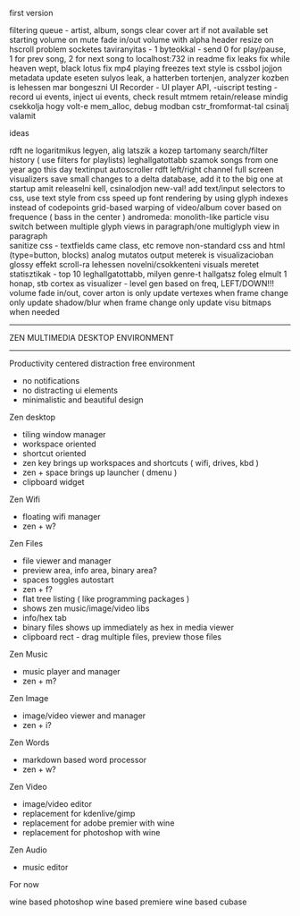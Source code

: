first version

filtering queue - artist, album, songs
clear cover art if not available
set starting volume
on mute fade in/out volume with alpha
header resize on hscroll problem
socketes taviranyitas - 1 byteokkal - send 0 for play/pause, 1 for prev song, 2 for next song to localhost:732 in readme
fix leaks
fix while heaven wept, black lotus
fix mp4 playing freezes
text style is cssbol jojjon
metadata update eseten sulyos leak, a hatterben tortenjen, analyzer kozben is lehessen mar bongeszni
UI Recorder - UI player API, -uiscript
testing - record ui events, inject ui events, check result
mtmem retain/release mindig csekkolja hogy volt-e mem_alloc, debug modban
cstr_fromformat-tal csinalj valamit

ideas

rdft ne logaritmikus legyen, alig latszik a kozep tartomany
search/filter history ( use filters for playlists)
leghallgatottabb szamok
songs from one year ago this day
textinput autoscroller
rdft left/right channel
full screen visualizers
save small changes to a delta database, add it to the big one at startup
amit releaselni kell, csinalodjon new-val!
add text/input selectors to css, use text style from css
speed up font rendering by using glyph indexes instead of codepoints
grid-based warping of video/album cover based on frequence ( bass in the center )
andromeda: monolith-like particle visu
switch between multiple glyph views in paragraph/one multiglyph view in paragraph  
sanitize css - textfields came class, etc
remove non-standard css and html (type=button, blocks)
analog mutatos output meterek is visualizacioban
glossy effekt
scroll-ra lehessen novelni/csokkenteni visuals meretet
statisztikak - top 10 leghallgatottabb, milyen genre-t hallgatsz foleg elmult 1 honap, stb
cortex as visualizer - level gen based on freq, LEFT/DOWN!!!
volume fade in/out, cover arton is
only update vertexes when frame change
only update shadow/blur when frame change
only update visu bitmaps when needed


**********************************
ZEN MULTIMEDIA DESKTOP ENVIRONMENT
**********************************

Productivity centered distraction free environment

- no notifications
- no distracting ui elements
- minimalistic and beautiful design

Zen desktop

- tiling window manager
- workspace oriented
- shortcut oriented
- zen key brings up workspaces and shortcuts ( wifi, drives, kbd )
- zen + space brings up launcher ( dmenu )
- clipboard widget

Zen Wifi

- floating wifi manager
- zen + w?

Zen Files

- file viewer and manager
- preview area, info area, binary area?
- spaces toggles autostart
- zen + f?
- flat tree listing ( like programming packages )
- shows zen music/image/video libs
- info/hex tab
- binary files shows up immediately as hex in media viewer
- clipboard rect - drag multiple files, preview those files

Zen Music

- music player and manager
- zen + m?

Zen Image

- image/video viewer and manager
- zen + i?

Zen Words

- markdown based word processor
- zen + w?

Zen Video

- image/video editor
- replacement for kdenlive/gimp
- replacement for adobe premier with wine
- replacement for photoshop with wine

Zen Audio

- music editor

For now

wine based photoshop
wine based premiere
wine based cubase